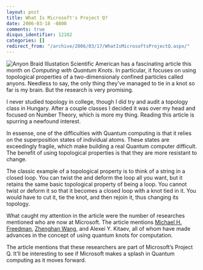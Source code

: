 ```yaml
---
layout: post
title: What Is Microsoft's Project Q?
date: 2006-03-18 -0800
comments: true
disqus_identifier: 12102
categories: []
redirect_from: "/archive/2006/03/17/WhatIsMicrosoftsProjectQ.aspx/"
---
```


![Anyon Braid Illustation](http://haacked.com/images/AnyonBraid.jpg)
Scientific American has a fascinating article this month on *Computing
with Quantum Knots*. In particular, it focuses on using topological
properties of a two-dimensionaly confined particles called anyons.
Needless to say, the only thing they’ve managed to tie in a knot so far
is my brain. But the research is very promising.

I never studied topology in college, though I did try and audit a
topology class in Hungary. After a couple classes I decided it was over
my head and focused on Number Theory, which is more my thing. Reading
this article is spurring a newfound interest.

In essense, one of the difficulties with Quantum computing is that it
relies on the superposition states of individual atoms. These states are
exceedingly fragile, which make building a real Quantum computer
difficult. The benefit of using topological properties is that they are
more resistant to change.

The classic example of a topological property is to think of a string in
a closed loop. You can twist the and deform the loop all you want, but
it retains the same basic topological property of being a loop. You
cannot twist or deform it so that it becomes a closed loop with a knot
tied in it. You would have to cut it, tie the knot, and then rejoin it,
thus changing its topology.

What caught my attention in the article were the number of researches
mentioned who are now at Microsoft. The article mentions [Michael H.
Freedman](http://research.microsoft.com/theory/freedman/ "Michael Freedman"),
[Zhenghan
Wang](http://www.math.ucla.edu/dls/2006/wang.html "Zhenghan Wang"), and
Alexei Y. Kitaev, all of whom have made advances in the concept of using
quantum knots for computation.

The article mentions that these researchers are part of Microsoft’s
Project Q. It’ll be interesting to see if Microsoft makes a splash in
Quantum computing as it moves forward.

